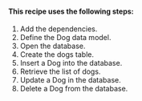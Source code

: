 #### This recipe uses the following steps:

1. Add the dependencies.
2. Define the Dog data model.
3. Open the database.
4. Create the dogs table.
5. Insert a Dog into the database.
6. Retrieve the list of dogs.
7. Update a Dog in the database.
8. Delete a Dog from the database.
